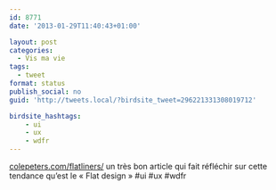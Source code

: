 ```yaml
---
id: 8771
date: '2013-01-29T11:40:43+01:00'

layout: post
categories:
  - Vis ma vie
tags:
  - tweet
format: status
publish_social: no
guid: 'http://tweets.local/?birdsite_tweet=296221331308019712'

birdsite_hashtags:
    - ui
    - ux
    - wdfr
---
```


[colepeters.com/flatliners/](http://colepeters.com/flatliners/) un très bon article qui fait réfléchir sur cette tendance qu’est le « Flat design » #ui #ux #wdfr